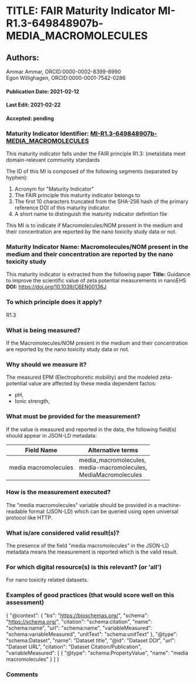 # TITLE: FAIR Maturity Indicator MI-R1.3-649848907b-MEDIA_MACROMOLECULES

## Authors: 
Ammar Ammar, ORCID:0000-0002-8399-8990<br>Egon Willighagen, ORCID:0000-0001-7542-0286

#### Publication Date: 2021-02-12
#### Last Edit: 2021-02-22
#### Accepted: pending

### Maturity Indicator Identifier: [MI-R1.3-649848907b-MEDIA_MACROMOLECULES](https://w3id.org/fair/maturity_indicator/terms/Gen2/MI-R1.3-649848907b-MEDIA_MACROMOLECULES)

This maturity indicator falls under the FAIR principle R1.3:
(meta)data meet domain-relevant community standards

The ID of this MI is composed of the following segments (separated by hyphen):
1. Acronym for "Maturity Indicator"
1. The FAIR principle this maturity indicator belongs to
1. The first 10 characters truncated from the SHA-256 hash of the primary reference DOI of this maturity indicator.
1. A short name to distinguish the maturity indicator definition file

This MI is to indicate if Macromolecules/NOM present in the medium and their concentration are reported by the nano toxicity study data or not.

### Maturity Indicator Name:  Macromolecules/NOM present in the medium and their concentration are reported by the nano toxicity study

This maturity indicator is extracted from the following paper 
**Title:** Guidance to improve the scientific value of zeta potential measurements in nanoEHS
**DOI:** https://doi.org/10.1039/C6EN00136J

### To which principle does it apply?  
R1.3

### What is being measured?
If the Macromolecules/NOM present in the medium and their concentration are reported by the nano toxicity study data or not.

### Why should we measure it?
The measured EPM (Electrophoretic mobility) and the modeled zeta-potential value are affected by
these media dependent factos:
* pH, 
* Ionic strength,
 

### What must be provided for the measurement?
If the value is measured and reported in the data, the following field(s) should appear in JSON-LD metadata: 

| Field Name                     | Alternative terms                                                                       |
| ------------------------------ | --------------------------------------------------------------------------------------- |
| media macromolecules     | media_macromolecules,<br>media-macromolecules,<br>MediaMacromolecules  |

### How is the measurement executed?
The "media macromolecules" variable should be provided in a machine-readable format (JSON-LD) which can be queried using open universal protocol like HTTP.

### What is/are considered valid result(s)?
The presence of the field "media macromolecules" in the JSON-LD metadata means the measurement is reported which is the valid result.

### For which digital resource(s) is this relevant? (or 'all')
For nano toxicity related datasets.  

### Examples of good practices (that would score well on this assessment)

 {
 	"@context": {
 		"bs": "https://bioschemas.org/",
 		"schema": "https://schema.org/",
 		"citation": "schema:citation",
 		"name": "schema:name",
 		"url": "schema:name",
 		"variableMeasured": "schema:variableMeasured",
 		"unitText": "schema:unitText"
 	},
 	"@type": "schema:Dataset",
 	"name": "Dataset title",
 	"@id": "Dataset DOI",
 	"url": "Dataset URL",
 	"citation": "Dataset Citation/Publication",
 	"variableMeasured": [
 		{
 			"@type": "schema:PropertyValue",
 			"name": "media macromolecules"
 		}
 	]
 }

### Comments

